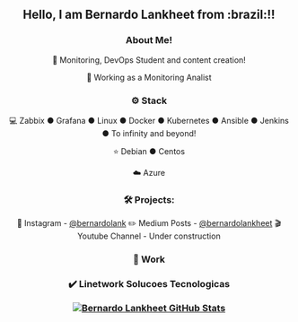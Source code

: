 <div align="center">
<h2>Hello, I am Bernardo Lankheet from :brazil:!! </h2>

<h3>  About Me!</h3>

  🙋 Monitoring, DevOps Student and content creation!
  
  💼 Working as a Monitoring Analist

<h3>⚙️ Stack</h3>

  💻 Zabbix ● Grafana ● Linux ● Docker ● Kubernetes ● Ansible ● Jenkins ● To infinity and beyond!
  
  ⭐ Debian ● Centos 
  
  ☁️ Azure

<h3>🛠️ Projects:</h3>

  📸 Instagram - [@bernardolank](https://www.instagram.com/bernardolank)
  ✏️ Medium Posts - [@bernardolankheet](https://medium.com/@bernardolankheet)
  🎬 Youtube Channel - Under construction
  
<h3> 🏢 Work <h3>
 ✔️ Linetwork Solucoes Tecnologicas  

[![Bernardo Lankheet GitHub Stats](https://github-readme-stats.vercel.app/api?username=bernardolankheet&show_icons=true)](https://github.com/bernardolankheet)
<!--
**bernardolankheet/bernardolankheet** is a ✨ _special_ ✨ repository because its `README.md` (this file) appears on your GitHub profile.
